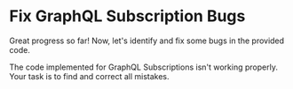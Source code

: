 # Fix GraphQL Subscription Bugs

Great progress so far! Now, let's identify and fix some bugs in the provided code.

The code implemented for GraphQL Subscriptions isn't working properly. Your task is to find and correct all mistakes.